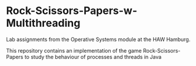 # Rock-Scissors-Papers-w-Multithreading

Lab assignments from the Operative Systems module at the HAW Hamburg. 

This repository contains an implementation of the game Rock-Scissors-Papers to study the behaviour of processes and threads in Java
